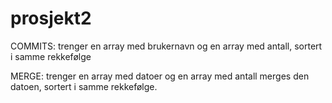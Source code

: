 # prosjekt2

COMMITS: 
trenger en array med brukernavn og en array med antall, sortert i samme rekkefølge 

MERGE: 
trenger en array med datoer og en array med antall merges den datoen, sortert i samme rekkefølge.

